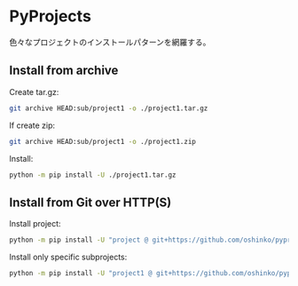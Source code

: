 # PyProjects

色々なプロジェクトのインストールパターンを網羅する。


## Install from archive

Create tar.gz:

```sh
git archive HEAD:sub/project1 -o ./project1.tar.gz
```

If create zip:

```sh
git archive HEAD:sub/project1 -o ./project1.zip
```

Install:

```sh
python -m pip install -U ./project1.tar.gz
```


## Install from Git over HTTP(S)

Install project:

```sh
python -m pip install -U "project @ git+https://github.com/oshinko/pyprojects.git@main"
```

Install only specific subprojects:

```sh
python -m pip install -U "project1 @ git+https://github.com/oshinko/pyprojects.git@main#subdirectory=sub/project1"
```
